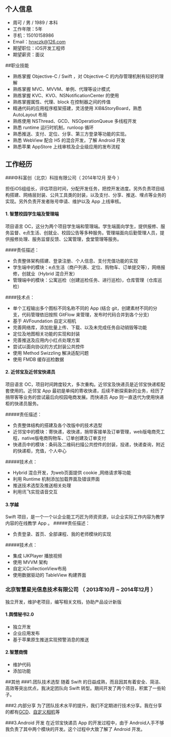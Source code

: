 ## 个人信息

 - 周可 / 男 / 1989 / 本科 
 - 工作年限：5年
 - 手机：15010158986
 - Email：hnxczk@126.com 
 - 期望职位：iOS开发工程师
 - 期望薪资：面议


##职业技能
- 熟练掌握 Objective-C / Swift ，对 Objective-C 的内存管理机制有较好的理解- 熟练掌握 MVC、MVVM、单例、代理等设计模式- 熟练掌握 KVC、KVO、NSNotificationCenter 的使用- 熟练掌握属性、代理、block 在控制器之间的传值- 精通代码的应用程序框架搭建，灵活使用 XIB&StoryBoard，熟悉 AutoLayout 布局- 熟练使用 NSThread、GCD、NSOperationQueue 多线程开发- 熟悉 runtime 运行时机制，runloop 循环
- 熟悉推送、支付、定位、分享、第三方登录等功能的实现。- 熟悉 WebView 配合 H5 的混合开发，了解 Android 开发- 熟悉苹果 AppStore 上线审核及企业级应用的发布流程
## 工作经历


###中科富创（北京）科技有限公司（ 2014年12月 至今 ）

担任iOS组组长，评估项目时间，分配开发任务，把控开发进度。另外负责项目结构搭建、网络层封装、公共工具类的封装，以及支付、分享、推送、埋点等业务的实现。另外负责开发者账号申请、维护以及 App 上线审核。

#### 1. 智慧校园学生端及管理端
项目语言 OC，这分为两个项目学生端和管理端。学生端面向学生，提供报修、服务监督、e点生活、创就业、校园公告等多种服务。管理端面向后勤管理人员，提供报修处理、服务监督反馈、公寓管理，食堂管理等服务。

####责任描述：
- 负责整体架构搭建、登录注册、个人信息、支付充值功能的实现
- 学生端中的模块：e点生活（商户列表、定位、购物车、订单提交等），网络报修，创就业（Hybrid 混合开发）
- 管理端中的模块：公寓巡检（创建巡检任务、进行巡检)，仓库管理（仓库巡检）

####技术点：

- 单个工程输出多个图标不同名称不同的 App (结合 git，创建素材不同的分支，代码管理依旧按照 GitFlow 来管理，发布时代码合并到各个分支)
- 基于 AVFoundation 自定义相机
- 完善网络库，添加批量上传、下载、以及未完成任务自动销毁等功能
- 定位及地图相关功能的实现和封装
- 完善推送及应用内小红点处理方案
- 尝试以面向协议的方式封装公共控件
- 使用 Method Swizzling 解决适配问题
- 使用 FMDB 缓存巡检数据

#### 2. 近邻宝及近邻宝快递员
项目语言 OC，项目时间跨度较大，多次重构。近邻宝及快递员是近邻宝快递柜配套使用的。近邻宝 App 最初是单纯的寄收快递，后续不断探索新的业务，经历了捎带客等业务的尝试最后向校园电商发展。而快递员 App 则一直迭代为使用快递柜的快递员服务。

#####责任描述：
- 负责整体结构的搭建及各个改版中的技术选型
- 近邻宝中的模块：寄快递，收快递，捎带客接单及订单管理，web版电商壳工程，native版电商购物车、订单创建及订单支付
- 快递员中的模块：条码及二维码扫描公共控件的封装，投递，快递查询，附近的快递柜，充值，个人中心


#####技术点：

- Hybrid 混合开发，为web页面提供 cookie ,网络请求等功能
- 利用 Runtime 机制添加加载界面及错误界面
- 推送技术选型及推送相关处理
- 利用讯飞实现语音交互


#### 3.学越
Swift 项目，是一个一个以企业能工巧匠为师资资源，以企业实际工作内容为教学内容的在线教学 App 。
#####责任描述：

- 负责登录、首页、全部课程、我的老师模块的实现

#####技术点：

- 集成 IJKPlayer 播放视频
- 使用 MVVM 架构
- 自定义CollectionView布局
- 使用数据驱动的 TableView 构建界面


### 北京智慧星光信息技术有限公司 （ 2013年10月 ~ 2014年12月 ）
独立开发，维护老项目，编写相关文档，协助产品设计新版

#### 1.舆情秘书2.0
 
 - 独立开发
 - 企业应用发布
 - 基于苹果原生推送实现预警消息的推送

#### 2.智慧商情

- 维护代码
- 添加功能



##其他
###1.团队技术选型
随着 Swift 的日益成熟，而且因其有着安全、简洁、高效等突出优点，我决定团队向 Swift 转型。期间开发了两个项目，积累了一些轮子。

###2.内部分享
为了团队技术水平的提升，我们不定期进行技术分享。我在分享的都有[GCD](https://www.jianshu.com/p/e237deb6b227)、[自定义相机](https://www.jianshu.com/p/6dc2bf6a9a3e)等

###3.Android 开发在近邻宝快递员 App 的开发过程中，由于 Android人手不够我负责了其中两个模块的开发。这个过程中大致了解了 Android 开发。
